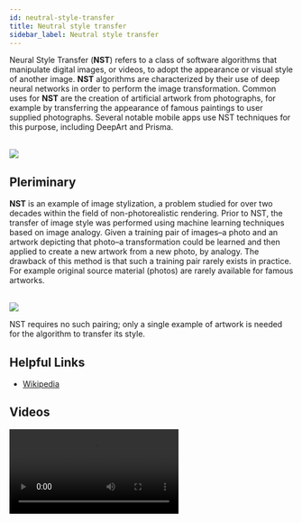 ```yaml
---
id: neutral-style-transfer
title: Neutral style transfer
sidebar_label: Neutral style transfer
---
```


Neural Style Transfer (**NST**) refers to a class of software algorithms that manipulate digital images, or videos, to adopt the appearance or visual style of another image. **NST** algorithms are characterized by their use of deep neural networks in order to perform the image transformation. Common uses for **NST** are the creation of artificial artwork from photographs, for example by transferring the appearance of famous paintings to user supplied photographs. Several notable mobile apps use NST techniques for this purpose, including DeepArt and Prisma.

<br>
<img src="https://blog.paperspace.com/content/images/2017/02/Untitled-Diagram-4-.png" />
<br>

## Pleriminary

**NST** is an example of image stylization, a problem studied for over two decades within the field of non-photorealistic rendering. Prior to NST, the transfer of image style was performed using machine learning techniques based on image analogy. Given a training pair of images–a photo and an artwork depicting that photo–a transformation could be learned and then applied to create a new artwork from a new photo, by analogy. The drawback of this method is that such a training pair rarely exists in practice. For example original source material (photos) are rarely available for famous artworks. 

<br>
<img src="https://ashispati.github.io/assets/img/StyleTransferImages/image1.jpg" />
<br>

NST requires no such pairing; only a single example of artwork is needed for the algorithm to transfer its style.

## Helpful Links

- [Wikipedia](https://en.wikipedia.org/wiki/Neural_Style_Transfer)

## Videos

<video controls>
  <source src="https://d18ky98rnyall9.cloudfront.net/EcHftb0kEeefdA7Vgiz6pA.processed/full/360p/index.webm?Expires=1563580800&Signature=eE8RowXahxom~DrFF4F2G22jWcPxrm1xitHCCD-R~mj11z5rKAdHSAYwIz9aOgRsAUOJwJWwH9dElkuB546GSkFWRll3EjeovN8l0V7co6bG6qoUgJc19q28lluIoteyLGN9vr0EKU8yMMJS4zuEhahgAHdD1XsPHgQ5eUaUTOw_&Key-Pair-Id=APKAJLTNE6QMUY6HBC5A" type="video/mp4">
  Your browser does not support HTML5 video.
</video>

